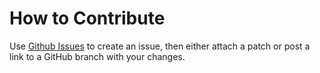 # How to Contribute

Use [Github Issues](https://github.com/jasonwee/common_java/issues/new) to create an issue, then either attach a patch or post a link to a GitHub branch with your changes.


